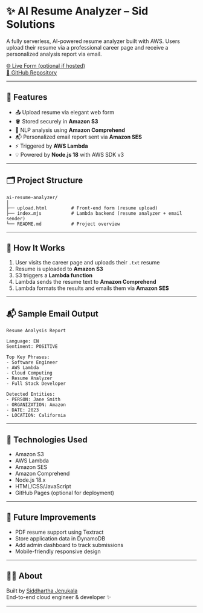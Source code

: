 # ✨ AI Resume Analyzer – Sid Solutions

A fully serverless, AI-powered resume analyzer built with AWS. Users upload their resume via a professional career page and receive a personalized analysis report via email.

[🌐 Live Form (optional if hosted)](https://siddharthajenukala.github.io/ai-resume-analyzer/)  
[📂 GitHub Repository](https://github.com/siddharthajenukala/ai-resume-analyzer)

---

## 🧠 Features

- 📤 Upload resume via elegant web form
- 🪣 Stored securely in **Amazon S3**
- 🧠 NLP analysis using **Amazon Comprehend**
- 📬 Personalized email report sent via **Amazon SES**
- ⚡ Triggered by **AWS Lambda**
- 💡 Powered by **Node.js 18** with AWS SDK v3

---

## 🗂️ Project Structure

```plaintext
ai-resume-analyzer/
│
├── upload.html         # Front-end form (resume upload)
├── index.mjs           # Lambda backend (resume analyzer + email sender)
└── README.md           # Project overview
```

---

## 🔧 How It Works

1. User visits the career page and uploads their `.txt` resume
2. Resume is uploaded to **Amazon S3**
3. S3 triggers a **Lambda function**
4. Lambda sends the resume text to **Amazon Comprehend**
5. Lambda formats the results and emails them via **Amazon SES**

---

## 📬 Sample Email Output

```
Resume Analysis Report

Language: EN
Sentiment: POSITIVE

Top Key Phrases:
- Software Engineer
- AWS Lambda
- Cloud Computing
- Resume Analyzer
- Full Stack Developer

Detected Entities:
- PERSON: Jane Smith
- ORGANIZATION: Amazon
- DATE: 2023
- LOCATION: California
```

---

## 🚀 Technologies Used

- Amazon S3
- AWS Lambda
- Amazon SES
- Amazon Comprehend
- Node.js 18.x
- HTML/CSS/JavaScript
- GitHub Pages (optional for deployment)

---

## 🧪 Future Improvements

- PDF resume support using Textract
- Store application data in DynamoDB
- Add admin dashboard to track submissions
- Mobile-friendly responsive design

---

## 🧑‍💼 About

Built by [Siddhartha Jenukala](https://github.com/siddharthajenukala)  
End-to-end cloud engineer & developer ✨

---
